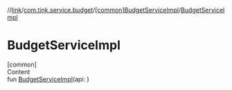 //[link](../../index.md)/[com.tink.service.budget](../index.md)/[[common]BudgetServiceImpl](index.md)/[BudgetServiceImpl](-budget-service-impl.md)



# BudgetServiceImpl  
[common]  
Content  
fun [BudgetServiceImpl](-budget-service-impl.md)(api: <ERROR CLASS>)  



